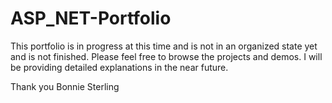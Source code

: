 # ASP_NET-Portfolio
This portfolio is in progress at this time and is not in an organized state yet and is not finished.
Please feel free to browse the projects and demos.
I will be providing detailed explanations in the near future.


Thank you
Bonnie Sterling
